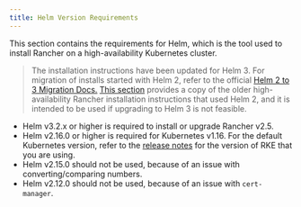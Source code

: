 ```yaml
---
title: Helm Version Requirements
---
```


<head>
  <link rel="canonical" href="https://ranchermanager.docs.rancher.com/getting-started/installation-and-upgrade/resources/helm-version-requirements"/>
</head>

This section contains the requirements for Helm, which is the tool used to install Rancher on a high-availability Kubernetes cluster.

> The installation instructions have been updated for Helm 3. For migration of installs started with Helm 2, refer to the official [Helm 2 to 3 Migration Docs.](https://helm.sh/blog/migrate-from-helm-v2-to-helm-v3/) [This section](https://github.com/rancher/rancher-docs/tree/main/archived_docs/version-2.0-2.4/getting-started/installation-and-upgrade/advanced-options/advanced-use-cases/helm2/helm2.md) provides a copy of the older high-availability Rancher installation instructions that used Helm 2, and it is intended to be used if upgrading to Helm 3 is not feasible.

<DeprecationHelm2 />

- Helm v3.2.x or higher is required to install or upgrade Rancher v2.5.
- Helm v2.16.0 or higher is required for Kubernetes v1.16. For the default Kubernetes version, refer to the [release notes](https://github.com/rancher/rke/releases) for the version of RKE that you are using.
- Helm v2.15.0 should not be used, because of an issue with converting/comparing numbers.
- Helm v2.12.0 should not be used, because of an issue with `cert-manager`.
